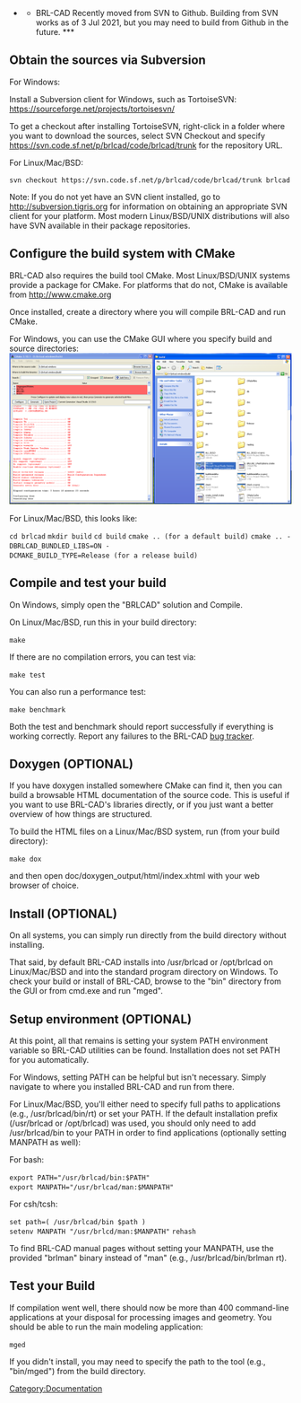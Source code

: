 -   -   BRL-CAD Recently moved from SVN to Github. Building from SVN
        works as of 3 Jul 2021, but you may need to build from Github in
        the future. \*\*\*

## Obtain the sources via Subversion

For Windows:

Install a Subversion client for Windows, such as TortoiseSVN:
<https://sourceforge.net/projects/tortoisesvn/>

To get a checkout after installing TortoiseSVN, right-click in a folder
where you want to download the sources, select SVN Checkout and specify
<https://svn.code.sf.net/p/brlcad/code/brlcad/trunk> for the repository
URL.

For Linux/Mac/BSD:

    svn checkout https://svn.code.sf.net/p/brlcad/code/brlcad/trunk brlcad

Note: If you do not yet have an SVN client installed, go to
<http://subversion.tigris.org> for information on obtaining an
appropriate SVN client for your platform. Most modern Linux/BSD/UNIX
distributions will also have SVN available in their package
repositories.

## Configure the build system with CMake

BRL-CAD also requires the build tool CMake. Most Linux/BSD/UNIX systems
provide a package for CMake. For platforms that do not, CMake is
available from <http://www.cmake.org>

Once installed, create a directory where you will compile BRL-CAD and
run CMake.

For Windows, you can use the CMake GUI where you specify build and
source
directories:![](img/Running_cmake_on_windows.png)

For Linux/Mac/BSD, this looks like:

`cd brlcad`
`mkdir build`
`cd build`
`cmake .. (for a default build)`
`cmake .. -DBRLCAD_BUNDLED_LIBS=ON -DCMAKE_BUILD_TYPE=Release (for a release build)`

## Compile and test your build

On Windows, simply open the "BRLCAD" solution and Compile.

On Linux/Mac/BSD, run this in your build directory:

`make`

If there are no compilation errors, you can test via:

`make test`

You can also run a performance test:

`make benchmark`

Both the test and benchmark should report successfully if everything is
working correctly. Report any failures to the BRL-CAD [bug
tracker](http://sourceforge.net/tracker/?group_id=105292&atid=640802).

## Doxygen (OPTIONAL)

If you have doxygen installed somewhere CMake can find it, then you can
build a browsable HTML documentation of the source code. This is useful
if you want to use BRL-CAD's libraries directly, or if you just want a
better overview of how things are structured.

To build the HTML files on a Linux/Mac/BSD system, run (from your build
directory):

`make dox`

and then open doc/doxygen_output/html/index.xhtml with your web browser
of choice.

## Install (OPTIONAL)

On all systems, you can simply run directly from the build directory
without installing.

That said, by default BRL-CAD installs into /usr/brlcad or /opt/brlcad
on Linux/Mac/BSD and into the standard program directory on Windows. To
check your build or install of BRL-CAD, browse to the "bin" directory
from the GUI or from cmd.exe and run "mged".

## Setup environment (OPTIONAL)

At this point, all that remains is setting your system PATH environment
variable so BRL-CAD utilities can be found. Installation does not set
PATH for you automatically.

For Windows, setting PATH can be helpful but isn't necessary. Simply
navigate to where you installed BRL-CAD and run from there.

For Linux/Mac/BSD, you'll either need to specify full paths to
applications (e.g., /usr/brlcad/bin/rt) or set your PATH. If the default
installation prefix (/usr/brlcad or /opt/brlcad) was used, you should
only need to add /usr/brlcad/bin to your PATH in order to find
applications (optionally setting MANPATH as well):

For bash:

`export PATH="/usr/brlcad/bin:$PATH"`
`export MANPATH="/usr/brlcad/man:$MANPATH"`

For csh/tcsh:

`set path=( /usr/brlcad/bin $path )`
`setenv MANPATH "/usr/brlcd/man:$MANPATH"`
`rehash`

To find BRL-CAD manual pages without setting your MANPATH, use the
provided "brlman" binary instead of "man" (e.g., /usr/brlcad/bin/brlman
rt).

## Test your Build

If compilation went well, there should now be more than 400 command-line
applications at your disposal for processing images and geometry. You
should be able to run the main modeling application:

`mged`

If you didn't install, you may need to specify the path to the tool
(e.g., "bin/mged") from the build directory.

[Category:Documentation](Category:Documentation.md)
